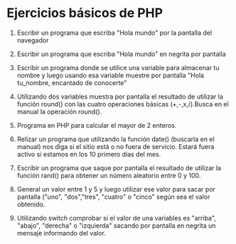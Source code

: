 # Ejercicios básicos de PHP

 1. Escribir un programa que escriba "Hola mundo" por la pantalla del navegador

 2. Escribir un programa que escriba "Hola mundo" en negrita por pantalla

 3. Escribir un programa donde se utilice una variable para almacenar tu nombre y luego usando esa variable muestre por pantalla "Hola tu_nombre, encantado de conocerte"

 4. Utilizando dos variables muestra por pantalla el resultado de utilizar la función round() con las cuatro operaciones básicas (+,-,x,/).Busca en el manual la operación round().

 5. Programa en PHP para calcular el mayor de 2 enteros.

 6. Relizar un programa que utilizando la función date() (buscarla en el manual) nos diga si el sitio está o no fuera de servicio. Estará fuera activo si estamos en los 10 primero días del mes.

 7. Escribir un programa que saque por pantalla el resultado de utilizar la función rand() para obtener un número aleatorio entre 0 y 100.

 8. General un valor entre 1 y 5 y luego utilizar ese valor para sacar por pantalla ("uno", "dos","tres", "cuatro" o "cinco" según sea el valor obtenido.

 9. Utilizando switch comprobar si el valor de una variables es "arriba", "abajo", "derecha" o "izquierda" sacando por pantalla en negrita un mensaje informando del valor.
